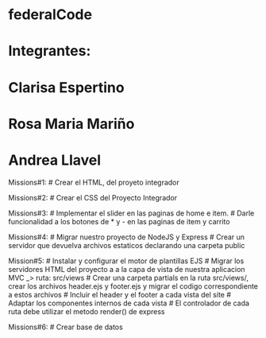 # federalCode
# Integrantes:
# Clarisa Espertino
# Rosa Maria Mariño
# Andrea Llavel

<p>Missions#1:
# Crear el HTML, del proyeto integrador</p>
<p>Missions#2:
# Crear el CSS del Proyecto Integrador</p>
<p>Missions#3:
# Implementar el slider en las paginas de home e item.
# Darle funcionalidad a los botones de * y - en las paginas de item y carrito</p>
<p>Missions#4:
# Migrar nuestro proyecto de NodeJS y Express
# Crear un servidor que devuelva archivos estaticos declarando una carpeta public</p>
<p>Mission#5:  
# Instalar y configurar el motor de plantillas EJS
# Migrar los servidores HTML del proyecto a a la capa de vista de nuestra aplicacion MVC _> ruta: src/views
# Crear una carpeta partials en la ruta src/views/, crear los archivos header.ejs y footer.ejs y migrar el codigo correspondiente a estos archivos 
# Incluir el header y el footer a cada vista del site
# Adaptar los componentes internos de cada vista
# El controlador de cada ruta debe utilizar el metodo render() de express</p>
<p>Missions#6:
# Crear base de datos</p>

